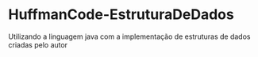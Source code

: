 # HuffmanCode-EstruturaDeDados
Utilizando a linguagem java com a implementação de estruturas de dados criadas pelo autor
